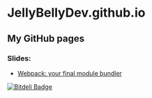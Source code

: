 # JellyBellyDev.github.io

## My GitHub pages

### Slides:

- [Webpack: your final module bundler](http://jellybellydev.github.io/webpack-presentation/)


[![Bitdeli Badge](https://d2weczhvl823v0.cloudfront.net/JellyBellyDev/jellybellydev.github.io/trend.png)](https://bitdeli.com/free "Bitdeli Badge")

